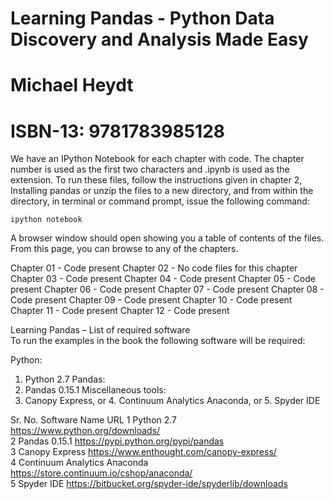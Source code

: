 # Learning Pandas - Python Data Discovery and Analysis Made Easy
# Michael Heydt
# ISBN-13: 9781783985128


We have an IPython Notebook for each chapter with code. The chapter number is used as the first two characters and .ipynb is used as the extension. To run these files, follow the instructions given in chapter 2, Installing pandas or unzip the files to a new directory, and from within the directory, in terminal or command prompt, issue the following command:

    ipython notebook

A browser window should open showing you a table of contents of the files.  From this page, you can browse to any of the chapters.

Chapter 01 - Code present
Chapter 02 - No code files for this chapter
Chapter 03 - Code present
Chapter 04 - Code present
Chapter 05 - Code present
Chapter 06 - Code present
Chapter 07 - Code present
Chapter 08 - Code present
Chapter 09 - Code present
Chapter 10 - Code present
Chapter 11 - Code present
Chapter 12 - Code present

Learning Pandas – List of required software  
To run the examples in the book the following software will be required:  

Python:
1. Python 2.7
Pandas:
2. Pandas 0.15.1 
Miscellaneous tools: 
3. Canopy Express, or 4. Continuum Analytics Anaconda, or 5. Spyder IDE
   
Sr. No.		Software Name 						URL 
1 			Python 2.7 							https://www.python.org/downloads/  
2 			Pandas 0.15.1 						https://pypi.python.org/pypi/pandas  
3 			Canopy Express 						https://www.enthought.com/canopy-express/  
4 			Continuum Analytics Anaconda		https://store.continuum.io/cshop/anaconda/  
5 			Spyder IDE 							https://bitbucket.org/spyder-ide/spyderlib/downloads   